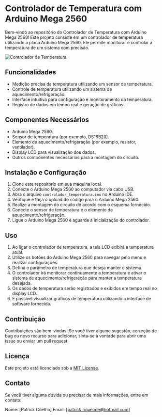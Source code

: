 # Controlador de Temperatura com Arduino Mega 2560

Bem-vindo ao repositório do Controlador de Temperatura com Arduino Mega 2560! Este projeto consiste em um controlador de temperatura utilizando a placa Arduino Mega 2560. Ele permite monitorar e controlar a temperatura de um sistema com precisão.

![Controlador de Temperatura]([images/controlador_temperatura.jpg](https://blogmasterwalkershop.com.br/wp-content/uploads/2016/10/ds18b20_lcd.png))

## Funcionalidades

- Medição precisa da temperatura utilizando um sensor de temperatura.
- Controle de temperatura utilizando um sistema de aquecimento/refrigeração.
- Interface intuitiva para configuração e monitoramento da temperatura.
- Registro de dados em tempo real e geração de gráficos.

## Componentes Necessários

- Arduino Mega 2560.
- Sensor de temperatura (por exemplo, DS18B20).
- Elemento de aquecimento/refrigeração (por exemplo, resistor, ventilador).
- Display LCD para visualização dos dados.
- Outros componentes necessários para a montagem do circuito.

## Instalação e Configuração

1. Clone este repositório em sua máquina local.
2. Conecte o Arduino Mega 2560 ao computador via cabo USB.
3. Abra o arquivo `controlador_temperatura.ino` no Arduino IDE.
4. Verifique e faça o upload do código para o Arduino Mega 2560.
5. Realize a montagem do circuito de acordo com o esquema fornecido.
6. Conecte o sensor de temperatura e o elemento de aquecimento/refrigeração.
7. Ligue o Arduino Mega 2560 e aguarde a inicialização do controlador.

## Uso

1. Ao ligar o controlador de temperatura, a tela LCD exibirá a temperatura atual.
2. Utilize os botões do Arduino Mega 2560 para navegar pelo menu e realizar configurações.
3. Defina o parâmetro de temperatura que deseja manter o sistema.
4. O controlador irá monitorar continuamente a temperatura e ativar o sistema de aquecimento/refrigeração para manter a temperatura desejada.
5. Os dados de temperatura serão registrados e exibidos em tempo real no display LCD.
6. É possível visualizar gráficos de temperatura utilizando a interface de software fornecida.

## Contribuição

Contribuições são bem-vindas! Se você tiver alguma sugestão, correção de bug ou novo recurso para adicionar, sinta-se à vontade para abrir uma issue ou enviar um pull request.

## Licença

Este projeto está licenciado sob a [MIT License](LICENSE).

## Contato

Se você tiver alguma dúvida ou precisar de mais informações, entre em contato:

Nome: [Patrick Coelho]
Email: [patrick.riquelme@hotmail.com]

